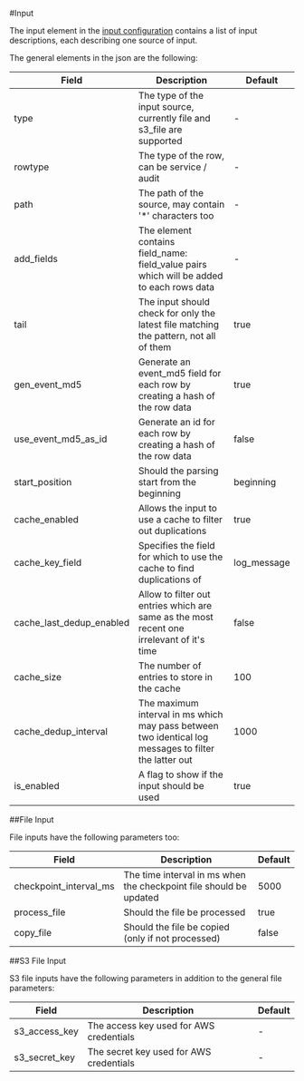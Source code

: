 <!--
{% comment %}
Licensed to the Apache Software Foundation (ASF) under one or more
contributor license agreements.  See the NOTICE file distributed with
this work for additional information regarding copyright ownership.
The ASF licenses this file to you under the Apache License, Version 2.0
(the "License"); you may not use this file except in compliance with
the License.  You may obtain a copy of the License at

http://www.apache.org/licenses/LICENSE-2.0

Unless required by applicable law or agreed to in writing, software
distributed under the License is distributed on an "AS IS" BASIS,
WITHOUT WARRANTIES OR CONDITIONS OF ANY KIND, either express or implied.
See the License for the specific language governing permissions and
limitations under the License.
{% endcomment %}
-->

#Input

The input element in the [input configuration](inputConfig.md) contains a list of input descriptions, each describing one source
of input.

The general elements in the json are the following:

| Field                       | Description                                                                                           | Default      |
|-----------------------------|-------------------------------------------------------------------------------------------------------|--------------|
| type                        | The type of the input source, currently file and s3_file are supported                                | -            |
| rowtype                     | The type of the row, can be service / audit                                                           | -            |
| path                        | The path of the source, may contain '*' characters too                                                | -            |
| add\_fields                 | The element contains field\_name: field\_value pairs which will be added to each rows data            | -            |
| tail                        | The input should check for only the latest file matching the pattern, not all of them                 | true         |
| gen\_event\_md5             | Generate an event\_md5 field for each row by creating a hash of the row data                          | true         |
| use\_event\_md5\_as\_id     | Generate an id for each row by creating a hash of the row data                                        | false        |
| start\_position             | Should the parsing start from the beginning                                                           | beginning    |
| cache\_enabled              | Allows the input to use a cache to filter out duplications                                            | true         |
| cache\_key\_field           | Specifies the field for which to use the cache to find duplications of                                | log\_message |
| cache\_last\_dedup\_enabled | Allow to filter out entries which are same as the most recent one irrelevant of it's time             | false        |
| cache\_size                 | The number of entries to store in the cache                                                           | 100          |
| cache\_dedup\_interval      | The maximum interval in ms which may pass between two identical log messages to filter the latter out | 1000         |
| is\_enabled                 | A flag to show if the input should be used                                                            | true         |


##File Input

File inputs have the following parameters too:

| Field                    | Description                                                        | Default |
|--------------------------|--------------------------------------------------------------------|---------|
| checkpoint\_interval\_ms | The time interval in ms when the checkpoint file should be updated | 5000    |
| process\_file            | Should the file be processed                                       | true    |
| copy\_file               | Should the file be copied \(only if not processed\)                | false   |


##S3 File Input

S3 file inputs have the following parameters in addition to the general file parameters:

| Field           | Description                             | Default |
|-----------------|-----------------------------------------|---------|
| s3\_access\_key | The access key used for AWS credentials | -       |
| s3\_secret\_key | The secret key used for AWS credentials | -       |
